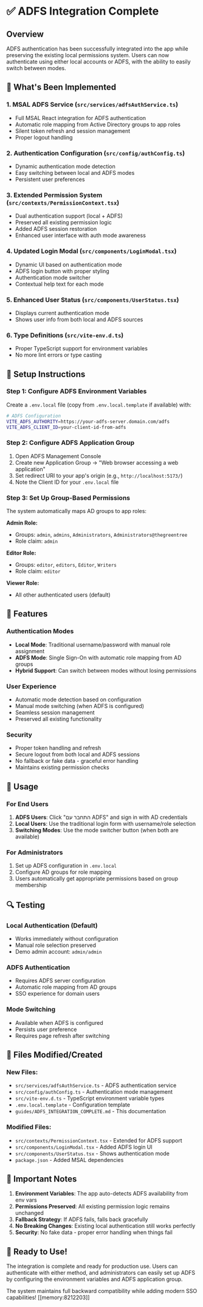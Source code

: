 # ✅ ADFS Integration Complete

## Overview
ADFS authentication has been successfully integrated into the app while preserving the existing local permissions system. Users can now authenticate using either local accounts or ADFS, with the ability to easily switch between modes.

## 🚀 What's Been Implemented

### 1. MSAL ADFS Service (`src/services/adfsAuthService.ts`)
- Full MSAL React integration for ADFS authentication
- Automatic role mapping from Active Directory groups to app roles
- Silent token refresh and session management
- Proper logout handling

### 2. Authentication Configuration (`src/config/authConfig.ts`)
- Dynamic authentication mode detection
- Easy switching between local and ADFS modes
- Persistent user preferences

### 3. Extended Permission System (`src/contexts/PermissionContext.tsx`)
- Dual authentication support (local + ADFS)
- Preserved all existing permission logic
- Added ADFS session restoration
- Enhanced user interface with auth mode awareness

### 4. Updated Login Modal (`src/components/LoginModal.tsx`)
- Dynamic UI based on authentication mode
- ADFS login button with proper styling
- Authentication mode switcher
- Contextual help text for each mode

### 5. Enhanced User Status (`src/components/UserStatus.tsx`)
- Displays current authentication mode
- Shows user info from both local and ADFS sources

### 6. Type Definitions (`src/vite-env.d.ts`)
- Proper TypeScript support for environment variables
- No more lint errors or type casting

## 🔧 Setup Instructions

### Step 1: Configure ADFS Environment Variables
Create a `.env.local` file (copy from `.env.local.template` if available) with:

```bash
# ADFS Configuration
VITE_ADFS_AUTHORITY=https://your-adfs-server.domain.com/adfs
VITE_ADFS_CLIENT_ID=your-client-id-from-adfs
```

### Step 2: Configure ADFS Application Group
1. Open ADFS Management Console
2. Create new Application Group → "Web browser accessing a web application"
3. Set redirect URI to your app's origin (e.g., `http://localhost:5173/`)
4. Note the Client ID for your `.env.local` file

### Step 3: Set Up Group-Based Permissions
The system automatically maps AD groups to app roles:

**Admin Role:**
- Groups: `admin`, `admins`, `Administrators`, `Administrators@thegreentree`
- Role claim: `admin`

**Editor Role:**
- Groups: `editor`, `editors`, `Editor`, `Writers`
- Role claim: `editor`

**Viewer Role:**
- All other authenticated users (default)

## 🎯 Features

### Authentication Modes
- **Local Mode**: Traditional username/password with manual role assignment
- **ADFS Mode**: Single Sign-On with automatic role mapping from AD groups
- **Hybrid Support**: Can switch between modes without losing permissions

### User Experience
- Automatic mode detection based on configuration
- Manual mode switching (when ADFS is configured)
- Seamless session management
- Preserved all existing functionality

### Security
- Proper token handling and refresh
- Secure logout from both local and ADFS sessions
- No fallback or fake data - graceful error handling
- Maintains existing permission checks

## 📱 Usage

### For End Users
1. **ADFS Users**: Click "התחבר עם ADFS" and sign in with AD credentials
2. **Local Users**: Use the traditional login form with username/role selection
3. **Switching Modes**: Use the mode switcher button (when both are available)

### For Administrators
1. Set up ADFS configuration in `.env.local`
2. Configure AD groups for role mapping
3. Users automatically get appropriate permissions based on group membership

## 🔍 Testing

### Local Authentication (Default)
- Works immediately without configuration
- Manual role selection preserved
- Demo admin account: `admin/admin`

### ADFS Authentication
- Requires ADFS server configuration
- Automatic role mapping from AD groups
- SSO experience for domain users

### Mode Switching
- Available when ADFS is configured
- Persists user preference
- Requires page refresh after switching

## 📂 Files Modified/Created

### New Files:
- `src/services/adfsAuthService.ts` - ADFS authentication service
- `src/config/authConfig.ts` - Authentication mode management
- `src/vite-env.d.ts` - TypeScript environment variable types
- `.env.local.template` - Configuration template
- `guides/ADFS_INTEGRATION_COMPLETE.md` - This documentation

### Modified Files:
- `src/contexts/PermissionContext.tsx` - Extended for ADFS support
- `src/components/LoginModal.tsx` - Added ADFS login UI
- `src/components/UserStatus.tsx` - Shows authentication mode
- `package.json` - Added MSAL dependencies

## 🚨 Important Notes

1. **Environment Variables**: The app auto-detects ADFS availability from env vars
2. **Permissions Preserved**: All existing permission logic remains unchanged
3. **Fallback Strategy**: If ADFS fails, falls back gracefully
4. **No Breaking Changes**: Existing local authentication still works perfectly
5. **Security**: No fake data - proper error handling when things fail

## 🎉 Ready to Use!

The integration is complete and ready for production use. Users can authenticate with either method, and administrators can easily set up ADFS by configuring the environment variables and ADFS application group.

The system maintains full backward compatibility while adding modern SSO capabilities! [[memory:8212203]]
